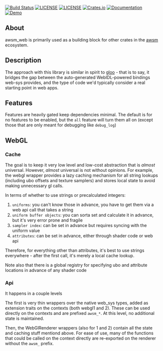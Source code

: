 [![Build Status](https://github.com/dakom/awsm-web/workflows/Test%2C%20Build%2C%20and%20Deploy/badge.svg)](https://github.com/dakom/awsm-web/actions)
[![LICENSE](https://img.shields.io/badge/license-MIT-blue.svg)](LICENSE-MIT)
[![LICENSE](https://img.shields.io/badge/license-apache-blue.svg)](LICENSE-APACHE)
[![Crates.io](https://img.shields.io/crates/v/awsm_web.svg)](https://crates.io/crates/awsm_web)
[![Documentation](https://docs.rs/awsm_web/badge.svg)](https://docs.rs/awsm_web)
[![Demo](https://img.shields.io/badge/demo-launch-yellow)](https://dakom.github.io/awsm-web)

## About

awsm_web is primarily used as a building block for other crates in the [awsm](https://github.com/dakom/awsm) ecosystem.

## Description 

The approach with this library is similar in spirit to [gloo](https://github.com/rustwasm/gloo) - that is to say, it bridges the gap between the auto-generated WebIDL-powered bindings web-sys provides, and the type of code we'd typically consider a real starting point in web apps.

## Features

Features are heavily gated keep dependencies minimal. The default is for no features to be enabled, but the `all` feature will turn them all on (except those that are only meant for debugging like `debug_log`)
## WebGL


### Cache

The goal is to keep it very low level and low-cost abstraction that is _almost_ universal. However, _almost_ universal is not without opinions. For example, the webgl wrapper provides a lazy caching mechanism for all string lookups (including ubo offsets and texture samplers) and stores local state to avoid making unnecessary gl calls.

In terms of whether to use strings or precalculated integers:

1. `uniforms`: you can't know those in advance, you have to get them via a web api call that takes a string
2. `uniform buffer objects`: you can sorta set and calculate it in advance, but it's very error prone and fragile
3. `sampler index`: can be set in advance but requires syncing with the uniform value
4. `attributes`: can be set in advance, either through shader code or web api

Therefore, for everything other than attributes, it's best to use strings everywhere - after the first call, it's merely a local cache lookup.

Note also that there is a global registry for specifying ubo and attribute locations in advance of any shader code

### Api

It happens in a couple levels

The first is very thin wrappers over the native web_sys types, added as extension traits on the contexts (both webgl1 and 2). These can be used directly on the contexts and are prefixed `awsm_*`. At this level, no additional state is maintained.

Then, the WebGlRenderer wrappers (also for 1 and 2) contain all the state and caching stuff mentiond above. For ease of use, many of the functions that could be called on the context directly are re-exported on the renderer without the `awsm_` prefix.
